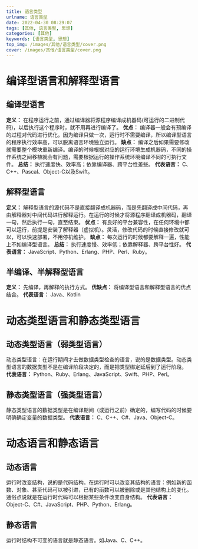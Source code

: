 ```yaml
---
title: 语言类型
urlname: 语言类型
date: 2022-04-30 08:29:07
tags: [其他, 语言类型, 思想]
categories: [其他]
keywords: [语言类型, 思想]
top_img: /images/其他/语言类型/cover.png
cover: /images/其他/语言类型/cover.png
---
```




# 编译型语言和解释型语言
## 编译型语言
**定义：** 在程序运行之前，通过编译器将源程序编译成机器码(可运行的二进制代码)，以后执行这个程序时，就不用再进行编译了。
**优点：** 编译器一般会有预编译的过程对代码进行优化。因为编译只做一次，运行时不需要编译，所以编译型语言的程序执行效率高，可以脱离语言环境独立运行。
**缺点：** 编译之后如果需要修改就需要整个模块重新编译。编译的时候根据对应的运行环境生成机器码，不同的操作系统之间移植就会有问题，需要根据运行的操作系统环境编译不同的可执行文件。
**总结：** 执行速度快、效率高；依靠编译器、跨平台性差些。
**代表语言：** C、C++、Pascal、Object-C以及Swift。

## 解释型语言
**定义：** 解释型语言的源代码不是直接翻译成机器码，而是先翻译成中间代码，再由解释器对中间代码进行解释运行。在运行的时候才将源程序翻译成机器码，翻译一句，然后执行一句，直至结束。
**优点：** 有良好的平台兼容性，在任何环境中都可以运行，前提是安装了解释器（虚拟机）。灵活，修改代码的时候直接修改就可以，可以快速部署，不用停机维护。
**缺点：** 每次运行的时候都要解释一遍，性能上不如编译型语言。
**总结：** 执行速度慢、效率低；依靠解释器、跨平台性好。
**代表语言：** JavaScript、Python、Erlang、PHP、Perl、Ruby。

## 半编译、半解释型语言
**定义：** 先编译，再解释的执行方式。
**优缺点：** 将编译型语言和解释型语言的优点结合。
**代表语言：** Java、Kotlin

# 动态类型语言和静态类型语言
## 动态类型语言（弱类型语言）
动态类型语言：在运行期间才去做数据类型检查的语言，说的是数据类型。动态类型语言的数据类型不是在编译阶段决定的，而是把类型绑定延后到了运行阶段。
**代表语言：** Python、Ruby、Erlang、JavaScript、Swift、PHP、Perl。

## 静态类型语言（强类型语言）
静态类型语言的数据类型是在编译期间（或运行之前）确定的，编写代码的时候要明确确定变量的数据类型。
**代表语言：** C、C++、C#、Java、Object-C。

# 动态语言和静态语言
## 动态语言
运行时改变结构，说的是代码结构。在运行时可以改变其结构的语言：例如新的函数、对象、甚至代码可以被引进，已有的函数可以被删除或是其他结构上的变化。通俗点说就是在运行时代码可以根据某些条件改变自身结构。
**代表语言：** Object-C、C#、JavaScript、PHP、Python、Erlang。
## 静态语言
运行时结构不可变的语言就是静态语言。如Java、C、C++。
